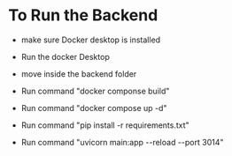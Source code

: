 # To Run the Backend

* make sure Docker desktop is installed
* Run the docker Desktop

* move inside the backend folder
* Run command "docker componse build"
* Run command "docker compose up -d"
* Run command "pip install -r requirements.txt"
* Run command "uvicorn main:app --reload --port 3014"
